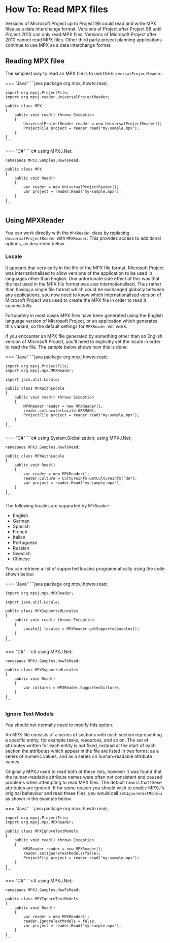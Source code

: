 # How To: Read MPX files
Versions of Microsoft Project up to Project 98 could read and write MPX files
as a data interchange format. Versions of Project after Project 98 until Project 2010
can only read MPX files. Versions of Microsoft Project after 2010 cannot read MPX files.
Other third party project planning applications continue to use MPX as a data interchange format.

## Reading MPX files
The simplest way to read an MPX file is to use the `UniversalProjectReader`:

=== "Java"
	```java
	package org.mpxj.howto.read;
	
	import org.mpxj.ProjectFile;
	import org.mpxj.reader.UniversalProjectReader;
	
	public class MPX
	{
		public void read() throws Exception
		{
			UniversalProjectReader reader = new UniversalProjectReader();
			ProjectFile project = reader.read("my-sample.mpx");
		}
	}
	```

=== "C#"
	```c#
	using MPXJ.Net;
	
	namespace MPXJ.Samples.HowToRead;

	public class MPX
	{
		public void Read()
		{
			var reader = new UniversalProjectReader();
			var project = reader.Read("my-sample.mpx");
		}
	}
	```

## Using MPXReader

You can work directly with the `MPXReader` class by replacing `UniversalProjectReader`
with `MPXReader`. This provides access to additional options, as described below.

### Locale
It appears that very early in the life of the MPX file format, Microsoft Project was
internationalised to allow versions of the application to be used in languages other than English.
One unfortunate side effect of this was that the text used in the MPX file
format was also internationalised. Thus rather than having a single file format which could
be exchanged globally between any applications, you now need to know which internationalised
version of Microsoft Project was used to create the MPX file in order to read it
successfully.

Fortunately in most cases MPX files have been generated using the English language version
of Microsoft Project, or an application which generates this variant, so the default
settings for `MPXReader` will work.

If you encounter an MPX file  generated by something other than an English version of
Microsoft Project, you'll need to explicitly set the locale in order to read the file.
The sample below shows how this is done:


=== "Java"
	```java
	package org.mpxj.howto.read;

	import org.mpxj.ProjectFile;
	import org.mpxj.mpx.MPXReader;

	import java.util.Locale;

	public class MPXWithLocale
	{
		public void read() throws Exception
		{
			MPXReader reader = new MPXReader();
			reader.setLocale(Locale.GERMAN);
			ProjectFile project = reader.read("my-sample.mpx");
		}
	}
	```

=== "C#"
	```c#
	using System.Globalization;
	using MPXJ.Net;
	
	namespace MPXJ.Samples.HowToRead;

	public class MPXWithLocale
	{
		public void Read()
		{
			var reader = new MPXReader();
			reader.Culture = CultureInfo.GetCultureInfo("de");
			var project = reader.Read("my-sample.mpx");
		}
	}
	```

The following locales are supported by `MPXReader`:

* English
* German
* Spanish
* French
* Italian
* Portuguese
* Russian
* Swedish
* Chinese

You can retrieve a list of supported locales programmatically using the code shown below:

=== "Java"
	```java
	package org.mpxj.howto.read;
	
	import org.mpxj.mpx.MPXReader;
	
	import java.util.Locale;
	
	public class MPXSupportedLocales
	{
		public void read() throws Exception
		{
			Locale[] locales = MPXReader.getSupportedLocales();
		}
	}
	```

=== "C#"
	```c#
	using MPXJ.Net;
	
	namespace MPXJ.Samples.HowToRead;

	public class MPXSupportedLocales
	{
		public void Read()
		{
			var cultures = MPXReader.SupportedCultures;
		}
	}
	```

### Ignore Text Models
You should not normally need to modify this option.

An MPX file consists of a series of sections with each section representing
a specific entity, for example tasks, resources, and so on. The set of
attributes written for each entity is not fixed, instead at the start of
each section the attributes which appear in the file are listed in two forms:
as a series of numeric values, and as a series on human-readable attribute names.

Originally MPXJ used to read both of these lists, however it was found that the
human-readable attribute names were often not consistent and caused problems
when attempting to read MPX files. The default now is that these attributes
are ignored. If for some reason you should wish to enable MPXJ's original
behaviour and read these files, you would call `setIgnoreTextModels` as
shown in the example below.

=== "Java"
	```java
	package org.mpxj.howto.read;
	
	import org.mpxj.ProjectFile;
	import org.mpxj.mpx.MPXReader;
	
	public class MPXIgnoreTextModels
	{
		public void read() throws Exception
		{
			MPXReader reader = new MPXReader();
			reader.setIgnoreTextModels(false);
			ProjectFile project = reader.read("my-sample.mpx");
		}
	}
	```

=== "C#"
	```c#
	using MPXJ.Net;
	
	namespace MPXJ.Samples.HowToRead;
	
	public class MPXIgnoreTextModels
	{
	 	public void Read()
	 	{
		  	var reader = new MPXReader();
		  	reader.IgnoreTextModels = false;
		  	var project = reader.Read("my-sample.mpx");
	 	}
	}
	```
